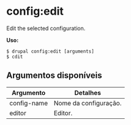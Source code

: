 # config:edit
Edit the selected configuration.

**Uso:**
```
$ drupal config:edit [arguments] 
$ cdit  
```

## Argumentos disponíveis
Argumento | Detalhes
---------|-------------
config-name | Nome da configuração.
editor | Editor.
